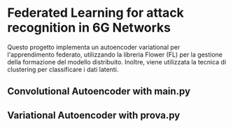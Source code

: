 
# Federated Learning for attack recognition in 6G Networks
Questo progetto implementa un autoencoder variational per l'apprendimento federato, utilizzando la libreria Flower (FL) per la gestione della formazione del modello distribuito. Inoltre, viene utilizzata la tecnica di clustering per classificare i dati latenti.

## Convolutional Autoencoder with main.py

## Variational Autoencoder with prova.py